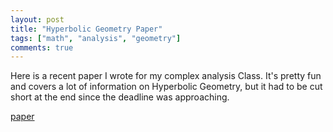 ```yaml
---
layout: post
title: "Hyperbolic Geometry Paper"
tags: ["math", "analysis", "geometry"]
comments: true
---
```


Here is a recent paper I wrote for my complex analysis Class. It's pretty fun and covers a lot of information on Hyperbolic Geometry, but it had to be cut short at the end since the deadline was approaching.

[paper](../pdfs/6120_final.pdf)